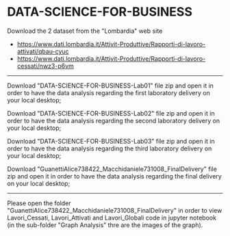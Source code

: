 # DATA-SCIENCE-FOR-BUSINESS

Download the 2 dataset from the "Lombardia" web site
  - https://www.dati.lombardia.it/Attivit-Produttive/Rapporti-di-lavoro-attivati/qbau-cyuc 
  - https://www.dati.lombardia.it/Attivit-Produttive/Rapporti-di-lavoro-cessati/nwz3-p6vm

----------------------------------------------------------------------------------------------------------------------------------------------------------------

Download "DATA-SCIENCE-FOR-BUSINESS-Lab01" file zip and open it in order to have the data analysis regarding the first laboratory delivery on your local desktop;

Download "DATA-SCIENCE-FOR-BUSINESS-Lab02" file zip and open it in order to have the data analysis regarding the second laboratory delivery on your local desktop;

Download "DATA-SCIENCE-FOR-BUSINESS-Lab03" file zip and open it in order to have the data analysis regarding the third laboratory delivery on your local desktop;

Download "GuanettiAlice738422_Macchidaniele731008_FinalDelivery" file zip and open it in order to have the data analysis regarding the final delivery on your local desktop;

----------------------------------------------------------------------------------------------------------------------------------------------------------------

Please open the folder "GuanettiAlice738422_Macchidaniele731008_FinalDelivery" in order to view Lavori_Cessati, Lavori_Attivati and Lavori_Globali code in jupyter notebook (in the sub-folder "Graph Analysis" thre are the images of the graph).
